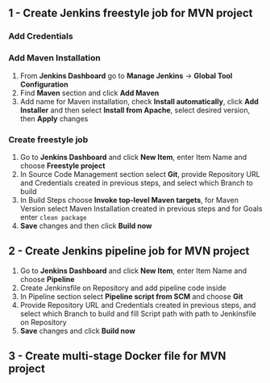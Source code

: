 ## 1 - Create Jenkins freestyle job for MVN project

### Add Credentials

### Add Maven Installation

1) From **Jenkins Dashboard** go to **Manage Jenkins** -> **Global Tool Configuration**
2) Find **Maven** section and click **Add Maven**
3) Add name for Maven installation, check **Install automatically**, click **Add Installer** and then select **Install from Apache**, select desired version, then **Apply** changes

### Create freestyle job

1) Go to **Jenkins Dashboard** and click **New Item**, enter Item Name and choose **Freestyle project**
2) In Source Code Management section select **Git**, provide Repository URL and Credentials created in previous steps, and select which Branch to build
3) In Build Steps choose **Invoke top-level Maven targets**, for Maven Version select Maven Installation created in previous steps and for Goals enter `clean package`
4) **Save** changes and then click **Build now**

## 2 - Create Jenkins pipeline job for MVN project

1) Go to **Jenkins Dashboard** and click **New Item**, enter Item Name and choose **Pipeline**
2) Create Jenkinsfile on Repository and add pipeline code inside
3) In Pipeline section select **Pipeline script from SCM** and choose **Git**
4) Provide Repository URL and Credentials created in previous steps, and select which Branch to build and fill Script path with path to Jenkinsfile on Repository
5) **Save** changes and click **Build now**


## 3 - Create multi-stage Docker file for MVN project
